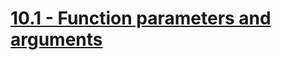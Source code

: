 # [10.1 - Function parameters and arguments](https://www.learncpp.com/cpp-tutorial/function-parameters-and-arguments/)